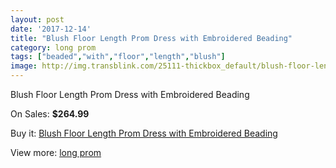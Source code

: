 ```yaml
---
layout: post
date: '2017-12-14'
title: "Blush Floor Length Prom Dress with Embroidered Beading"
category: long prom
tags: ["beaded","with","floor","length","blush"]
image: http://img.transblink.com/25111-thickbox_default/blush-floor-length-prom-dress-with-embroidered-beading.jpg
---
```

Blush Floor Length Prom Dress with Embroidered Beading

On Sales: **$264.99**
<a href="https://www.transblink.com/en/long-prom/7915-blush-floor-length-prom-dress-with-embroidered-beading.html"><amp-img layout="responsive" width="600" height="600" src="//img.transblink.com/25111-thickbox_default/blush-floor-length-prom-dress-with-embroidered-beading.jpg" alt="Blush Floor Length Prom Dress with Embroidered Beading 0" /></a>
<a href="https://www.transblink.com/en/long-prom/7915-blush-floor-length-prom-dress-with-embroidered-beading.html"><amp-img layout="responsive" width="600" height="600" src="//img.transblink.com/25114-thickbox_default/blush-floor-length-prom-dress-with-embroidered-beading.jpg" alt="Blush Floor Length Prom Dress with Embroidered Beading 1" /></a>
<a href="https://www.transblink.com/en/long-prom/7915-blush-floor-length-prom-dress-with-embroidered-beading.html"><amp-img layout="responsive" width="600" height="600" src="//img.transblink.com/25113-thickbox_default/blush-floor-length-prom-dress-with-embroidered-beading.jpg" alt="Blush Floor Length Prom Dress with Embroidered Beading 2" /></a>
<a href="https://www.transblink.com/en/long-prom/7915-blush-floor-length-prom-dress-with-embroidered-beading.html"><amp-img layout="responsive" width="600" height="600" src="//img.transblink.com/25112-thickbox_default/blush-floor-length-prom-dress-with-embroidered-beading.jpg" alt="Blush Floor Length Prom Dress with Embroidered Beading 3" /></a>

Buy it: [Blush Floor Length Prom Dress with Embroidered Beading](https://www.transblink.com/en/long-prom/7915-blush-floor-length-prom-dress-with-embroidered-beading.html "Blush Floor Length Prom Dress with Embroidered Beading")

View more: [long prom](https://www.transblink.com/en/58-long-prom "long prom")